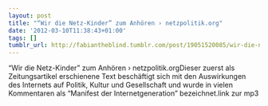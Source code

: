 ```yaml
---
layout: post
title: "“Wir die Netz-Kinder” zum Anhören › netzpolitik.org"
date: '2012-03-10T11:38:43+01:00'
tags: []
tumblr_url: http://fabiantheblind.tumblr.com/post/19051520085/wir-die-netz-kinder-zum-anhoren-netzpolitik-org
---
```

“Wir die Netz-Kinder” zum Anhören › netzpolitik.orgDieser zuerst als Zeitungsartikel erschienene Text beschäftigt sich mit den Auswirkungen des Internets auf Politik, Kultur und Gesellschaft und wurde in vielen Kommentaren als “Manifest der Internetgeneration” bezeichnet.link zur mp3
